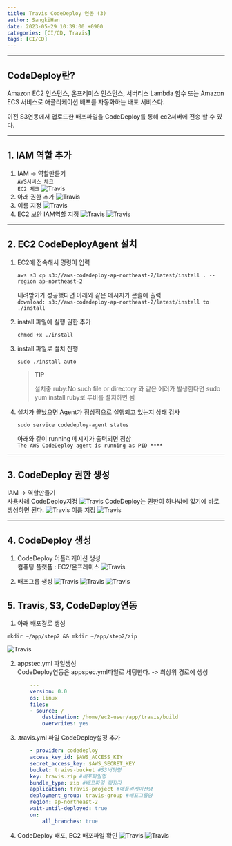 ```yaml
---
title: Travis CodeDeploy 연동 (3)
author: SangkiHan
date: 2023-05-29 10:39:00 +0900
categories: [CI/CD, Travis]
tags: [CI/CD]
---
```

------------

## CodeDeploy란?

Amazon EC2 인스턴스, 온프레미스 인스턴스, 서버리스 Lambda 함수 또는 Amazon ECS 서비스로 애플리케이션 배포를 자동화하는 배포 서비스다.

이전 S3연동에서 업로드한 배포파일을 CodeDeploy를 통해 ec2서버에 전송 할 수 있다.

------------
## 1. IAM 역할 추가
1.  IAM -> 역할만들기  
    ```AWS서비스 체크```  
    ```EC2 체크```
![Travis](/assets/img/post/2023-05-29-travis-3/travis-1.png)
2.  아래 권한 추가
![Travis](/assets/img/post/2023-05-29-travis-3/travis-2.png)
3.  이름 지정
![Travis](/assets/img/post/2023-05-29-travis-3/travis-3.png)
4.  EC2 보안 IAM역할 지정
![Travis](/assets/img/post/2023-05-29-travis-3/travis-4.png)
![Travis](/assets/img/post/2023-05-29-travis-3/travis-5.png)

------------
## 2. EC2 CodeDeployAgent 설치
1.  EC2에 접속해서 명령어 입력
    ```
    aws s3 cp s3://aws-codedeploy-ap-northeast-2/latest/install . --region ap-northeast-2
    ```
    내려받기가 성공했다면 아래와 같은 메시지가 콘솔에 출력  
    ```download: s3://aws-codedeploy-ap-northeast-2/latest/install to ./install```

2.  install 파일에 실행 권한 추가
    ```
    chmod +x ./install
    ```

3.  install 파일로 설치 진행
    ```
    sudo ./install auto
    ```
     
    >**TIP**
    >
    >설치중 ruby:No such file or directory 와 같은 에러가 발생한다면 sudo yum install ruby로 루비를 설치하면 됨
    
4.  설치가 끝났으면 Agent가 정상적으로 실행되고 있는지 상태 검사
    ```
    sudo service codedeploy-agent status
    ```
    아래와 같이 running 메시지가 출력되면 정상  
    ```The AWS CodeDeploy agent is running as PID ****```

------------
## 3. CodeDeploy 권한 생성
IAM -> 역할만들기  
사용사례 CodeDeploy지정
![Travis](/assets/img/post/2023-05-29-travis-3/travis-6.png)
CodeDeploy는 권한이 하나밖에 없기에 바로 생성하면 된다.
![Travis](/assets/img/post/2023-05-29-travis-3/travis-7.png)
이름 지정
![Travis](/assets/img/post/2023-05-29-travis-3/travis-8.png)

------------
## 4. CodeDeploy 생성
1.  CodeDeploy 어플리케이션 생성  
    컴퓨팅 플랫폼 : EC2/온프레미스
![Travis](/assets/img/post/2023-05-29-travis-3/travis-9.png)

2.  배포그룹 생성
![Travis](/assets/img/post/2023-05-29-travis-3/travis-10.png)
![Travis](/assets/img/post/2023-05-29-travis-3/travis-11.png)
![Travis](/assets/img/post/2023-05-29-travis-3/travis-12.png)

## 5. Travis, S3, CodeDeploy연동
1. 아래 배포경로 생성
```
mkdir ~/app/step2 && mkdir ~/app/step2/zip
```
![Travis](/assets/img/post/2023-05-29-travis-3/travis-13.png)

2.  appstec.yml 파일생성  
    CodeDeploy연동은 appspec.yml파일로 세팅한다. -> 최상위 경로에 생성

    ``` yml
        ---
        version: 0.0
        os: linux
        files:
        - source: /
            destination: /home/ec2-user/app/travis/build
            overwrites: yes
    ```

3.  .travis.yml 파일 CodeDeploy설정 추가
    ``` yml
        - provider: codedeploy
        access_key_id: $AWS_ACCESS_KEY 
        secret_access_key: $AWS_SECRET_KEY
        bucket: traivs-bucket #S3버팃명
        key: travis.zip #배포파일명
        bundle_type: zip #배포파일 확장자
        application: travis-project #애플리케이션명
        deployment_group: travis-group #배포그룹명
        region: ap-northeast-2
        wait-until-deployed: true
        on:
            all_branches: true
    ```

4.  CodeDeploy 배포, EC2 배포파일 확인
![Travis](/assets/img/post/2023-05-29-travis-3/travis-14.png)
![Travis](/assets/img/post/2023-05-29-travis-3/travis-15.png)